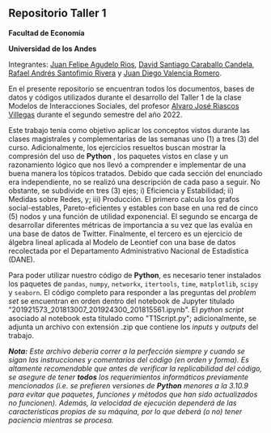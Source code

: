 ## Repositorio Taller 1

**Facultad de Economía**

**Universidad de los Andes**

Integrantes: [Juan Felipe Agudelo Rios](https://github.com/A6UD3L0), [David Santiago Caraballo Candela](https://github.com/scaraballoc), [Rafael Andrés Santofimio Rivera](https://github.com/rasantofimior) y [Juan Diego Valencia Romero](https://github.com/judval).

En el presente repositorio se encuentran todos los documentos, bases de datos y códigos utilizados durante el desarrollo del Taller 1 de la clase Modelos de Interacciones Sociales, del profesor [Alvaro José Riascos Villegas](https://www.alvaroriascos.com/) durante el segundo semestre del año 2022.

Este trabajo tenía como objetivo aplicar los conceptos vistos durante las clases magistrales y complementarias de las semanas uno (1) a tres (3) del curso. Adicionalmente, los ejercicios resueltos buscan mostrar la compresión del uso de **Python** , los paquetes vistos en clase y un razonamiento lógico que
nos llevó a comprender e implementar de una buena manera los tópicos tratados. Debido que cada sección del enunciado era independiente, no se realizó una descripción de cada paso a seguir. No obstante, se subdivide en tres (3) ejes; i) Eficiencia y Estabilidad; ii) Medidas sobre Redes, y; iii) Producción. El primero calcula los grafos social-estables, Pareto-eficientes y estables con base en una red de cinco (5) nodos y una función de utilidad exponencial. El segundo se encarga de desarrollar diferentes métricas de importancia a su vez que las evalúa en una base de datos de Twitter. Finalmente, el tercero es un ejercicio de álgebra lineal aplicada al Modelo de Leontief con una base de datos recolectada por el Departamento Administrativo Nacional de Estadistica (DANE). 

Para poder utilizar nuestro código de **Python**, es necesario tener instalados los paquetes de `pandas`, `numpy`, `networkx`, `itertools`, `time`, `matplotlib`, `scipy` y `seaborn`. El código completo para responder a las preguntas del *problem set* se encuentran en orden dentro del notebook de Jupyter titulado "201921573_201813007_201924300_201815561.ipynb". El *python script* asociado al notebook esta titulado como "T1Script.py"; adicionalmente, se adjunta un archivo con extensión .zip que contiene los *inputs* y *outputs* del trabajo. 

***Nota:*** *Este archivo debería correr a la perfección siempre y cuando se sigan las instrucciones y comentarios del código (en orden y forma). Es altamente recomendable que antes de verificar la replicabilidad del código, se asegure de tener **todos** los requerimientos informáticos previamente mencionados (i.e. se prefieren versiones de **Python** menores a la 3.10.9 para evitar que paquetes, funciones y métodos que han sido actualizados no funcionen). Además, la velocidad de ejecución dependerá de las características propias de su máquina, por lo que deberá (o no) tener paciencia mientras se procesa.*
